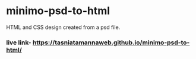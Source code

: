 # minimo-psd-to-html
HTML and CSS design created from a psd file.
### live link- https://tasniatamannaweb.github.io/minimo-psd-to-html/
